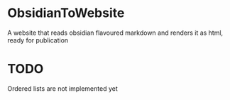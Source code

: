 # ObsidianToWebsite
A website that reads obsidian flavoured markdown and renders it as html, ready for publication

# TODO 
Ordered lists are not implemented yet
